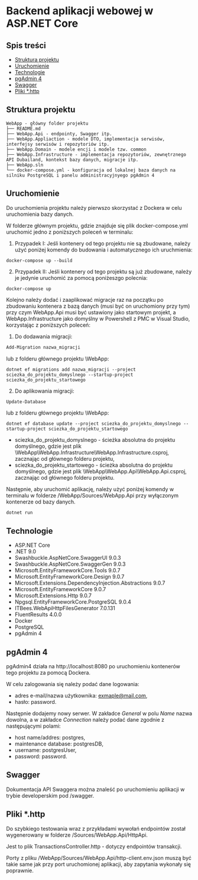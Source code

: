 ﻿# Backend aplikacji webowej w ASP.NET Core

## Spis treści
* [Struktura projektu](#struktura-projektu)
* [Uruchomienie](#uruchomienie)
* [Technologie](#technologie)
* [pgAdmin 4](#pgadmin-4)
* [Swagger](#swagger)
* [Pliki *.http](#pliki-*.http)

## Struktura projektu

 ```
WebApp - główny folder projektu
├── README.md
├── WebApp.Api - endpointy, Swagger itp.
├── WebApp.Appliaction - modele DTO, implementacja serwisów, interfejsy serwisów i repozytoriów itp.
├── WebApp.Domain - modele encji i modele tzw. common 
├── WebApp.Infrastructure - implementacja repozytoriów, zewnętrznego API Dubailand, kontekst bazy danych, migracje itp.
├── WebApp.sln
└── docker-compose.yml - konfiguracja od lokalnej baza danych na silniku PostgreSQL i panelu administracyjnyego pgAdmin 4
 ```

## Uruchomienie

Do uruchomienia projektu należy pierwszo skorzystać z Dockera w celu uruchomienia bazy danych.

W folderze głównym projektu, gdzie znajduje się plik docker-compose.yml uruchomić jedno z poniższych poleceń w terminalu:

 1.  Przypadek I: Jeśli kontenery od tego projektu nie są zbudowane, należy użyć poniżej komendy do budowania i automatycznego ich uruchmienia:

 ```
 docker-compose up --build
 ```
 2.  Przypadek II: Jeśli kontenery od tego projektu są już zbudowane, należy je jedynie uruchomić za pomocą poniżeszgo polecnia:

  ```
 docker-compose up

 ```

Kolejno należy dodać i zaaplikować migracje raz na początku po zbudowaniu kontenera z bazą danych (musi być on uruchomiony przy tym) przy czym WebApp.Api musi być ustawiony jako startowym projekt, a WebApp.Infrastructure jako domyślny w Powershell z PMC w Visual Studio, korzystając z poniższych poleceń:

1. Do dodawania migracji:

 ```PowerShell z PMC w Visula Studio
 Add-Migration nazwa_migracji
 ```

lub z folderu głównego projektu \WebApp:

```z terminala
dotnet ef migrations add nazwa_migracji --project sciezka_do_projektu_domyslnego --startup-project sciezka_do_projektu_startowego
```

2. Do aplikowania migracji:

```PowerShell z PMC w Visula Studio
Update-Database
```

lub z folderu głównego projektu \WebApp:

```z terminala
dotnet ef database update --project sciezka_do_projektu_domyslnego --startup-project sciezka_do_projektu_startowego
```

- sciezka_do_projektu_domyslnego - ścieżka absolutna do projektu domyślnego, gdzie jest plik \WebApp\WebApp.Infrastructure\WebApp.Infrastructure.csproj, zacznając od głównego folderu projektu,
- sciezka_do_projektu_startowego - ścieżka absolutna do projektu domyślnego, gdzie jest plik \WebApp\WebApp.Api\WebApp.Api.csproj, zacznając od głównego folderu projektu.

 Następnie, aby uruchomić aplikację, należy użyć poniżej komendy w terminalu w folderze /WebApp/Sources/WebApp.Api przy wyłączonym kontenerze od bazy danych.

 
   ```
 dotnet run

 ```

## Technologie

* ASP.NET Core
* .NET 9.0
* Swashbuckle.AspNetCore.SwaggerUI 9.0.3
* Swashbuckle.AspNetCore.SwaggerGen 9.0.3
* Microsoft.EntityFrameworkCore.Tools 9.0.7
* Microsoft.EntityFrameworkCore.Design 9.0.7
* Microsoft.Extensions.DependencyInjection.Abstractions 9.0.7
* Microsoft.EntityFrameworkCore 9.0.7
* Microsoft.Extensions.Http 9.0.7
* Npgsql.EntityFrameworkCore.PostgreSQL 9.0.4
* ITBees.WebApiHttpFilesGenerator 7.0.131
* FluentResults 4.0.0
* Docker
* PostgreSQL
* pgAdmin 4

##  pgAdmin 4

pgAdmin4 działa na http://localhost:8080 po uruchomieniu kontenerów tego projektu za pomocą Dockera.

W celu zalogowania się należy podać dane logowania:
- adres e-mail/nazwa użytkownika: exmaple@mail.com,
- hasło: password.

Następnie dodajemy nowy serwer. 
W zakładce *General* w polu *Name* nazwa dowolna, a w zakładce *Connection* należy podać dane zgodnie z następującymi polami:
- host name/addres: postgres,
- maintenance database: postgresDB,
- username: postgresUser,
- password: password.

## Swagger

Dokumentacja API Swaggera można znaleść po uruchomieniu aplikacji w trybie developerskim pod /swagger.


## Pliki *.http

Do szybkiego testowania wraz z przykładami wywołań endpointów został wygenerowany w folderze /Sources/WebApp.Api/HttpApi.

Jest to plik TransactionsController.http - dotyczy endpointów transakcji.

Porty z pliku /WebApp/Sources/WebApp.Api/http-client.env.json muszą być takie same jak przy port uruchomionej aplikacji, aby zapytania wykonały się poprawnie.